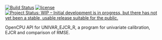 
[![Build Status](https://travis-ci.org/atmunr/UNIVAR_EJCR_R-API.svg?branch=master)](https://travis-ci.org/atmunr/UNIVAR_EJCR_R-API)
[![license](https://img.shields.io/badge/license-GPL--3.0-blue.svg)](https://choosealicense.com/)
[![Project Status: WIP – Initial development is in progress, but there has not yet been a stable, usable release suitable for the public.](https://www.repostatus.org/badges/latest/wip.svg)](https://www.repostatus.org/#wip)

OpenCPU API for UNIVAR_EJCR_R, a program for univariate calibration, EJCR and comparison of RMSE.
